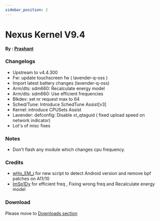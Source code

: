 ```yaml
---
sidebar_position: 2
---
```


# Nexus Kernel V9.4 #

**By : [Prashant](https://t.me/ImPrashantt)**

### Changelogs ###
- Upstream to v4.4.300
- Fw: update touchscreen fw ( lavender-q-oss )
- Import latest battery changes (lavender-q-oss)
- Arm/dts: sdm660: Recalculate energy model
- Arm/dts: sdm660: Use efficient frequencies
- Blkdev: set nr request max to 64
- Sched/Tune: Introduce SchedTune Assist[v3]
- Kernel: introduce CPUSets Assist
- Lavender: defconfig: Disable xt_qtaguid ( fixed upload speed on network indicator)
- Lot's of misc fixes

### Notes ###
- Don't flash any module which changes cpu frequency.

### Credits ###
- [wHo_EM_i](https://t.me/wHo_EM_i) for new script to detect Android version and remove bpf patches on A11/10
- [ImSp1Dy](https://t.me/ImSp1Dy) for efficient freq , Fixing wrong freq and Recalculate energy model

### Download ###

Please move to [Downloads section](../../download/lavender/latest)
